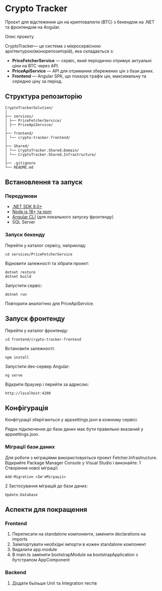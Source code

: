 # Crypto Tracker

Проєкт для відстеження цін на криптовалюти (BTC) з бекендом на .NET та фронтендом на Angular.

 Опис проекту

CryptoTracker— це система з мікросервісною архітектурою(монорепозиторій), яка складається з:

- **PriceFetcherService** — сервіс, який періодично отримує актуальні ціни на BTC через API.
- **PriceApiService** — API для отримання збережених цін з бази даних.
- **Frontend** — Angular SPA, що показує графік цін, максимальну та середню ціну за період.

## Структура репозиторію

```
CryptoTrackerSolution/
│
├── services/
│ ├── PriceFetcherService/
│ ├── PriceApiService/
│
├── frontend/
│ └── crypto-tracker-frontend/
│
├── Shared/
│ └── CryptoTracker.Shared.Domain/
│ └── CryptoTracker.Shared.Infrastructure/
│
├── .gitignore
└── README.md      
```

## Встановлення та запуск

### Передумови

- [.NET SDK 8.0+](https://dotnet.microsoft.com/en-us/download/dotnet/8.0)
- [Node.js 18+ та npm](https://nodejs.org/)
- [Angular CLI](https://angular.io/cli) (для локального запуску фронтенду)
- SQL Server 

### Запуск бекенду

Перейти у каталог сервісу, наприклад:
```
cd services/PriceFetcherService
```

Відновити залежності та зібрати проект:
```
dotnet restore
dotnet build
```

Запустити сервіс:
```
dotnet run
```

Повторити аналогічно для PriceApiService.

## Запуск фронтенду

Перейти у каталог фронтенду:
```
cd frontend/crypto-tracker-frontend
```

Встановити залежності:
```
npm install
```

Запустити dev-сервер Angular:
```
ng serve
```

Відкрити браузер і перейти за адресою:
```
http://localhost:4200
```

## Конфігурація
Конфігурації зберігаються у appsettings.json в кожному сервісі.

Рядок підключення до бази даних має бути правильно вказаний у appsettings.json.

### Міграції бази даних
Для роботи з міграціями використовується проект Fetcher.Infrastructure.
Відкрийте Package Manager Console у Visual Studio і виконайте:
1 Створення нової міграції:
```
Add-Migration <Ім'яМіграції>
```

2 Застосування міграцій до бази даних:
```
Update-Database 
```

## Аспекти для покращення
### Frontend
1. Переписати на standalone компоненти, замінити declarations на imports
2. Заімпортувати необхідні імпорти в кожен standalone компонент
3. Видалити app.module
4. В main.ts замінити bootstrapModule на bootstrapApplication з бутстрапом AppComponent
 
### Backend
1. Додати бьільше Unit та Integration тестів

